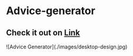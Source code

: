 # Advice-generator
<h2>Check it out on <a href="https://arbaz93.github.io/Advice-generator/">Link</a></h2>
![Advice Generator](./images/desktop-design.jpg)
<!-- <img src="./images/desktop-design.jpg"> -->
